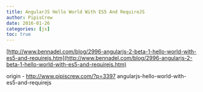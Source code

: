 ```yaml
---
title: AngularJS Hello World With ES5 And RequireJS
author: PipisCrew
date: 2016-01-26
categories: [js]
toc: true
---
```


[http://www.bennadel.com/blog/2996-angularjs-2-beta-1-hello-world-with-es5-and-requirejs.htm](http://www.bennadel.com/blog/2996-angularjs-2-beta-1-hello-world-with-es5-and-requirejs.htm)

origin - http://www.pipiscrew.com/?p=3397 angularjs-hello-world-with-es5-and-requirejs